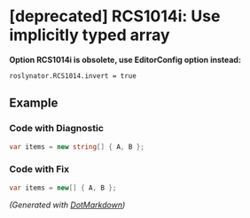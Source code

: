 # \[deprecated\] RCS1014i: Use implicitly typed array

**Option RCS1014i is obsolete, use EditorConfig option instead:**

```
roslynator.RCS1014.invert = true
```

## Example

### Code with Diagnostic

```csharp
var items = new string[] { A, B };
```

### Code with Fix

```csharp
var items = new[] { A, B };
```


*\(Generated with [DotMarkdown](http://github.com/JosefPihrt/DotMarkdown)\)*